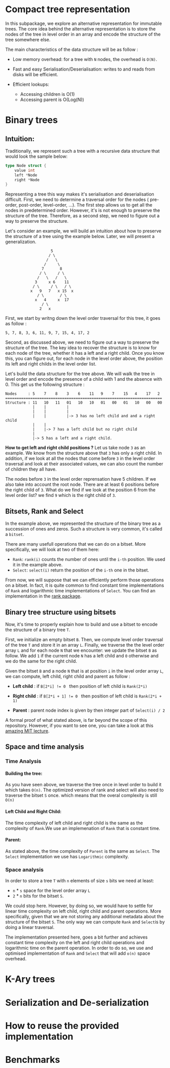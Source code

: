 # Compact tree representation 

In this subpackage, we explore an alternative representation for immutable trees. 
The core idea behind the alternative representation is to store the nodes of the tree 
in level order in an array and encode the structure of the tree somewhere else. 

The main characteristics of the data structure will be as follow : 

* Low memory overhead: for a tree with `N` nodes, the overhead is `O(N)`.

* Fast and easy Serialisation/Deserialisation: writes to and reads from disks will be efficient.

* Efficient lookups: 

  - Accessing children is O(1) 
  - Accessing parent is O(Log(N))



# Binary trees  

## Intuition:
Traditionally, we represent such a tree with a recursive data structure that would look the sample below: 

```go
type Node struct {
	value int
	left *Node
	right *Node
} 
```

Representing a tree this way makes it's serialisation and deserialisation difficult. First, we need to 
determine a traversal order for the nodes ( pre-order, post-order, level-order, ...). The first step
allows us to get all the nodes in predetermined order. However, it's is not enough to preserve the 
structure of the tree. Therefore, as a second step, we need to figure out a way to preserve the structure. 

Let's consider an example, we will build an intuition about how to preserve the structure of a tree 
using the example below. Later, we will present a generalization. 
 
```
					5
				   / \
				  /   \
				 /     \
				7       8
			   / \     / \
	          /   \   /   \
			 3     x 6    11
			/ \     / \   / \
		   x   9   7   x 15  x
			  / \       / \
			 x   4     x  17
			    / \
			   2   x
```
First, we start by writng down the level order traversal for this tree, it goes as follow : 

```
5, 7, 8, 3, 6, 11, 9, 7, 15, 4, 17, 2
```

Second, as discussed above, we need to figure out a way to preserve the structure of the tree. The key 
idea to recover the structure is to know for each node of the tree, whether it has a left and a right 
child. Once you know this, you can figure out, for each node in the level order above, the position its left and right childs in the level order list.


Let's build the data structure for the tree above. We will walk the tree in level order and encode the presence of a child with 1 and the absence with 0. This get us the following structure : 

```
Nodes     : 5    7    8    3    6    11   9    7    15   4    17   2
=====================================================================
Structure : 11   10   11   01   10   10   01   00   01   10   00   00
            |    |         |
            |    |         |
            |    |         |-> 3 has no left child and and a right child
            |    |         
            |    |-> 7 has a left child but no right child
            |             
            |-> 5 has a left and a right child.
```

**How to get left and right child positions ?**
Let us take node `3` as an example. We know from the structure above that `3` has only a right child. 
In addition, if we look at all the nodes that come before `3` in the level order traversal and look at their associated values, we can also count the number of children they all have. 


The nodes before `3` in the level order reprensation have 5 children. If we also take into account the 
root node. There are at least 6 positions before the right child of `3`. What do we find if we look at the
position 6 from the level order list? we find `9` which is the right child of `3`.

## Bitsets, Rank and Select

In the example above, we represented the structure of the binary tree as a succession of ones and zeros. Such a structure is very common, it's called a `bitset`. 

There are many usefull operations that we can do on a bitset. More specifically, we will look at two of them here:  

 * `Rank`: `rank(i)` counts the number of ones until the `i-th` position. We used it in the example above.
 * `Select`: `select(i)` return the position of the `i-th` one in the bitset.

From now, we will suppose that we can efficiently perform those operations on a bitset. In fact, it is quite common to find constant time implementations of `Rank` and logarithmic time implementations of `Select`. You can find an implementation in the [rank package](/rank/README.md).


## Binary tree structure using bitsets

Now, it's time to properly explain how to build and use a bitset to encode the structure of a binary tree `T`. 

First, we initialize an empty bitset `B`. Then, we compute level order traversal of the tree `T` and store
it in an array `L`. Finally, we traverse the the level order array `L` and for each node `N` that we
encounter: we update the bitset `B` as follow. We add `1` if the current node `N` has a left child and `0`
otherwise and we do the same for the right child.

Given the bitset `B` and a node `N` that is at position `i` in the level order array `L`, we can compute, left child, right child and parent as follow : 

* **Left child** : if `B[2*i] != 0 ` then position of left child is `Rank(2*i)` 

* **Right child** : if `B[2*i + 1] != 0 ` then position of left child is `Rank(2*i + 1)`

* **Parent** : parent node index is given by then integer part of `Select(i) / 2`

A formal proof of what stated above, is far beyond the scope of this repository. However, if you want to 
see one, you can take a look at this [amazing MIT lecture](https://www.youtube.com/watch?v=3Y2weLDiUWw).


## Space and time analysis

### Time Analysis
#### Building the tree: 
As you have seen above, we traverse the tree once in level order to build it which takes `O(n)`. The optimized version of rank and select will also need to traverse the bitset `S` once. which means that the overal complexity is still `O(n)`

#### Left Child and Right Child: 
The time complexity of left child and right child is the same as the complexity of `Rank`.We use an implemenation of `Rank` that is constant time.

#### Parent: 
As stated above, the time complexity of `Parent` is the same as `Select`. The `Select` implementation we use has `Logarithmic` complexity.

### Space analysis 
In order to store a tree `T` with `n` elements of size `s` bits we need at least: 

- `n` * `s` space for the level order array `L`
- `2` * `n` bits for the bitset `S`.

We could stop here. However, by doing so, we would have to settle for linear time complexity on left child,
right child and parent operations. More specifically, given that we are not storing any additional 
metadata about the structure of the bitset `S`. The only way we can compute `Rank` and `Select`is by doing a linear traversal. 

The implementation presented here, goes a bit further and achieves constant time complexity on the left and right child operations and logarithmic time on the parent operation. In order to do so, we use and optimised implementation of `Rank` and `Select` that will add `o(n)` space overhead.

# K-Ary trees

# Serialization and De-serialization

# How to reuse the provided implementation

# Benchmarks